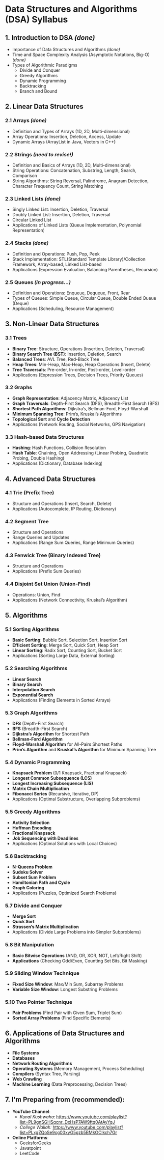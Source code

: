 # Data Structures and Algorithms (DSA) Syllabus

## 1. **Introduction to DSA** *(done)*
- Importance of Data Structures and Algorithms *(done)*
- Time and Space Complexity Analysis (Asymptotic Notations, Big-O) *(done)*
- Types of Algorithmic Paradigms
    - Divide and Conquer
    - Greedy Algorithms
    - Dynamic Programming
    - Backtracking
    - Branch and Bound

## 2. **Linear Data Structures**

### 2.1 **Arrays** *(done)*
- Definition and Types of Arrays (1D, 2D, Multi-dimensional)
- Array Operations: Insertion, Deletion, Access, Update
- Dynamic Arrays (ArrayList in Java, Vectors in C++)

### 2.2 **Strings** *(need to revise!)*
- Definition and Basics of Arrays (1D, 2D, Multi-dimensional)
- String Operations: Concatenation, Substring, Length, Search, Comparison
- String Algorithms: String Reversal, Palindrome, Anagram Detection, Character Frequency Count, String Matching

### 2.3 **Linked Lists** *(done)*
- Singly Linked List: Insertion, Deletion, Traversal
- Doubly Linked List: Insertion, Deletion, Traversal
- Circular Linked List
- Applications of Linked Lists (Queue Implementation, Polynomial Representation)

### 2.4 **Stacks** *(done)*
- Definition and Operations: Push, Pop, Peek
- Stack Implementation: STL(Standard Template Library)/Collection Framework, Array-based, Linked List-based
- Applications (Expression Evaluation, Balancing Parentheses, Recursion)

### 2.5 **Queues** *(in progress...)*
- Definition and Operations: Enqueue, Dequeue, Front, Rear
- Types of Queues: Simple Queue, Circular Queue, Double Ended Queue (Deque)
- Applications (Scheduling, Resource Management)

## 3. **Non-Linear Data Structures**

### 3.1 **Trees**
- **Binary Tree**: Structure, Operations (Insertion, Deletion, Traversal)
- **Binary Search Tree (BST)**: Insertion, Deletion, Search
- **Balanced Trees**: AVL Tree, Red-Black Tree
- **Heap Trees**: Min-Heap, Max-Heap, Heap Operations (Insert, Delete)
- **Tree Traversals**: Pre-order, In-order, Post-order, Level-order
- Applications (Expression Trees, Decision Trees, Priority Queues)

### 3.2 **Graphs**
- **Graph Representation**: Adjacency Matrix, Adjacency List
- **Graph Traversals**: Depth-First Search (DFS), Breadth-First Search (BFS)
- **Shortest Path Algorithms**: Dijkstra’s, Bellman-Ford, Floyd-Warshall
- **Minimum Spanning Tree**: Prim’s, Kruskal’s Algorithms
- **Topological Sort** and **Cycle Detection**
- Applications (Network Routing, Social Networks, GPS Navigation)

### 3.3 **Hash-based Data Structures**
- **Hashing**: Hash Functions, Collision Resolution
- **Hash Table**: Chaining, Open Addressing (Linear Probing, Quadratic Probing, Double Hashing)
- Applications (Dictionary, Database Indexing)

## 4. **Advanced Data Structures**

### 4.1 **Trie (Prefix Tree)**
- Structure and Operations (Insert, Search, Delete)
- Applications (Autocomplete, IP Routing, Dictionary)

### 4.2 **Segment Tree**
- Structure and Operations
- Range Queries and Updates
- Applications (Range Sum Queries, Range Minimum Queries)

### 4.3 **Fenwick Tree (Binary Indexed Tree)**
- Structure and Operations
- Applications (Prefix Sum Queries)

### 4.4 **Disjoint Set Union (Union-Find)**
- Operations: Union, Find
- Applications (Network Connectivity, Kruskal’s Algorithm)

## 5. **Algorithms**

### 5.1 **Sorting Algorithms**
- **Basic Sorting**: Bubble Sort, Selection Sort, Insertion Sort
- **Efficient Sorting**: Merge Sort, Quick Sort, Heap Sort
- **Linear Sorting**: Radix Sort, Counting Sort, Bucket Sort
- Applications (Sorting Large Data, External Sorting)

### 5.2 **Searching Algorithms**
- **Linear Search**
- **Binary Search**
- **Interpolation Search**
- **Exponential Search**
- Applications (Finding Elements in Sorted Arrays)

### 5.3 **Graph Algorithms**
- **DFS** (Depth-First Search)
- **BFS** (Breadth-First Search)
- **Dijkstra’s Algorithm** for Shortest Path
- **Bellman-Ford Algorithm**
- **Floyd-Warshall Algorithm** for All-Pairs Shortest Paths
- **Prim’s Algorithm** and **Kruskal’s Algorithm** for Minimum Spanning Tree

### 5.4 **Dynamic Programming**
- **Knapsack Problem** (0/1 Knapsack, Fractional Knapsack)
- **Longest Common Subsequence (LCS)**
- **Longest Increasing Subsequence (LIS)**
- **Matrix Chain Multiplication**
- **Fibonacci Series** (Recursive, Iterative, DP)
- Applications (Optimal Substructure, Overlapping Subproblems)

### 5.5 **Greedy Algorithms**
- **Activity Selection**
- **Huffman Encoding**
- **Fractional Knapsack**
- **Job Sequencing with Deadlines**
- Applications (Optimal Solutions with Local Choices)

### 5.6 **Backtracking**
- **N-Queens Problem**
- **Sudoku Solver**
- **Subset Sum Problem**
- **Hamiltonian Path and Cycle**
- **Graph Coloring**
- Applications (Puzzles, Optimized Search Problems)

### 5.7 **Divide and Conquer**
- **Merge Sort**
- **Quick Sort**
- **Strassen’s Matrix Multiplication**
- Applications (Divide Large Problems into Simpler Subproblems)

### 5.8 **Bit Manipulation**
- **Basic Bitwise Operations** (AND, OR, XOR, NOT, Left/Right Shift)
- **Applications** (Checking Odd/Even, Counting Set Bits, Bit Masking)

### 5.9 **Sliding Window Technique**
- **Fixed Size Window**: Max/Min Sum, Subarray Problems
- **Variable Size Window**: Longest Substring Problems

### 5.10 **Two Pointer Technique**
- **Pair Problems** (Find Pair with Given Sum, Triplet Sum)
- **Sorted Array Problems** (Find Specific Elements)


## 6. **Applications of Data Structures and Algorithms**
- **File Systems**
- **Databases**
- **Network Routing Algorithms**
- **Operating Systems** (Memory Management, Process Scheduling)
- **Compilers** (Syntax Tree, Parsing)
- **Web Crawling**
- **Machine Learning** (Data Preprocessing, Decision Trees)

## 7. **I'm Preparing from (recommended):**
- **YouTube Channel**:
    - *Kunal Kushwaha:* https://www.youtube.com/playlist?list=PL9gnSGHSqcnr_DxHsP7AW9ftq0AtAyYqJ
    - *College Wallah:* https://www.youtube.com/playlist?list=PLxgZQoSe9cg00xyG5gzb5BMkOClkch7Gr
- **Online Platforms**:
    - GeeksforGeeks
    - Javatpoint
    - LeetCode
